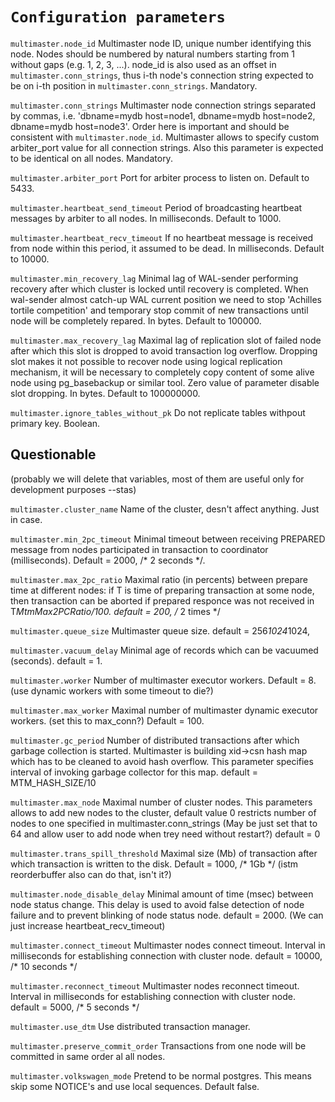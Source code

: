 # `Configuration parameters`

```multimaster.node_id``` Multimaster node ID, unique number identifying this node. Nodes should be numbered by natural numbers starting from 1 without gaps (e.g. 1, 2, 3, ...). node_id is also used as an offset in ```multimaster.conn_strings```, thus i-th node's connection string expected to be on i-th position in ```multimaster.conn_strings```. Mandatory.

```multimaster.conn_strings``` Multimaster node connection strings separated by commas, i.e. 'dbname=mydb host=node1, dbname=mydb host=node2, dbname=mydb host=node3'. Order here is important and should be consistent with ```multimaster.node_id```. Multimaster allows to specify custom arbiter_port value for all connection strings. Also this parameter is expected to be identical on all nodes. Mandatory.

```multimaster.arbiter_port``` Port for arbiter process to listen on. Default to 5433.

```multimaster.heartbeat_send_timeout``` Period of broadcasting heartbeat messages by arbiter to all nodes. In milliseconds. Default to 1000.

```multimaster.heartbeat_recv_timeout``` If no heartbeat message is received from node within this period, it assumed to be dead. In milliseconds. Default to 10000.

```multimaster.min_recovery_lag``` Minimal lag of WAL-sender performing recovery after which cluster is locked until recovery is completed. When wal-sender almost catch-up WAL current position we need to stop 'Achilles tortile competition' and temporary stop commit of new transactions until node will be completely repared. In bytes. Default to 100000.

```multimaster.max_recovery_lag``` Maximal lag of replication slot of failed node after which this slot is dropped to avoid transaction log overflow. Dropping slot makes it not possible to recover node using logical replication mechanism, it will be necessary to completely copy content of some alive node using pg_basebackup or similar tool. Zero value of parameter disable slot dropping. In bytes. Default to 100000000.

```multimaster.ignore_tables_without_pk``` Do not replicate tables withpout primary key. Boolean.


## Questionable

(probably we will delete that variables, most of them are useful only for development purposes --stas)

```multimaster.cluster_name``` Name of the cluster, desn't affect anything. Just in case.

```multimaster.min_2pc_timeout``` Minimal timeout between receiving PREPARED message from nodes participated in transaction to coordinator (milliseconds). Default = 2000, /* 2 seconds */.

```multimaster.max_2pc_ratio``` Maximal ratio (in percents) between prepare time at different nodes: if T is time of preparing transaction at some node, then transaction can be aborted if prepared responce was not received in T*MtmMax2PCRatio/100. default = 200, /* 2 times */

```multimaster.queue_size``` Multimaster queue size. default = 256*1024*1024,

```multimaster.vacuum_delay``` Minimal age of records which can be vacuumed (seconds). default = 1.

```multimaster.worker``` Number of multimaster executor workers. Default = 8. (use dynamic workers with some timeout to die?)

```multimaster.max_worker``` Maximal number of multimaster dynamic executor workers. (set this to max_conn?) Default = 100.

```multimaster.gc_period```  Number of distributed transactions after which garbage collection is started. Multimaster is building xid->csn hash map which has to be cleaned to avoid hash overflow. This parameter specifies interval of invoking garbage collector for this map. default = MTM_HASH_SIZE/10

```multimaster.max_node``` Maximal number of cluster nodes. This parameters allows to add new nodes to the cluster, default value 0 restricts number of nodes to one specified in multimaster.conn_strings (May be just set that to 64 and allow user to add node when trey need without restart?) default = 0

```multimaster.trans_spill_threshold``` Maximal size (Mb) of transaction after which transaction is written to the disk. Default = 1000, /* 1Gb */ (istm reorderbuffer also can do that, isn't it?)

```multimaster.node_disable_delay``` Minimal amount of time (msec) between node status change. This delay is used to avoid false detection of node failure and to prevent blinking of node status node. default = 2000. (We can just increase heartbeat_recv_timeout)

```multimaster.connect_timeout``` Multimaster nodes connect timeout. Interval in milliseconds for establishing connection with cluster node. default = 10000, /* 10 seconds */

```multimaster.reconnect_timeout``` Multimaster nodes reconnect timeout. Interval in milliseconds for establishing connection with cluster node. default = 5000, /* 5 seconds */

```multimaster.use_dtm``` Use distributed transaction manager.

```multimaster.preserve_commit_order``` Transactions from one node will be committed in same order al all nodes.

```multimaster.volkswagen_mode``` Pretend to be normal postgres. This means skip some NOTICE's and use local sequences. Default false.





